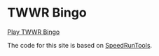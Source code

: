 # TWWR Bingo

[Play TWWR Bingo](https://www.wooferzfg.me/twwr-bingo)

The code for this site is based on [SpeedRunTools](https://speedruntools.com/bingo/).
